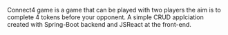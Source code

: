 Connect4 game is a game that can be played with two players the aim is to complete 4 tokens before your opponent. A simple CRUD applciation created with Spring-Boot backend and JSReact at the front-end.
